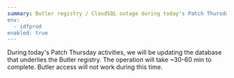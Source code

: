 ```yaml
---
summary: Butler registry / CloudSQL outage during today's Patch Thursday  ->
env:
  - idfprod
enabled: true
---
```


During today's Patch Thursday activities, we will be updating the database that underlies the Butler registry.
The operation will take ~30-60 min to complete. Butler access will not work during this time. 
